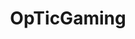 ---
title: OpTicGaming
crosslinks:
- GlobalOffensive
- CoDCompetitive
- DotA2
- u_imguralbumbot
- place
- botpopularitybot
- john_yukis_bots
- halo
- modnews
- FIFA
- Competitiveoverwatch
- smashbros
- causeWhyNotMate
- nfl
- reddevils
- DotaVods
- LivestreamFail
- OutOfTheLoop
- 100thieves
- alotabot
---